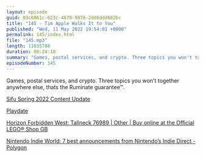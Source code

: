 ```yaml
---
layout: episode
guid: 03c6861c-623c-4670-9876-2dd6ddd682bc
title: "145 - Tim Apple Walks It to You"
published: "Wed, 11 May 2022 19:54:01 +0000"
permalink: 145/index.html
file: "145.mp3"
length: 11635788
duration: 00:24:10
summary: "Games, postal services, and crypto. Three topics you won't together anywhere else, thats the Ruminate guarantee™."
episodeNumber: 145
---
```


Games, postal services, and crypto. Three topics you won't together anywhere else, thats the Ruminate guarantee™.

[Sifu Spring 2022 Content Update](https://www.sifugame.com/news/patch-1-08-spring-2022-content-update)

[Playdate](https://play.date/)

[Horizon Forbidden West: Tallneck 76989 | Other | Buy online at the Official LEGO® Shop GB](https://www.lego.com/en-gb/product/horizon-forbidden-west-tallneck-76989)

[Nintendo Indie World: 7 best announcements from Nintendo’s Indie Direct - Polygon](https://www.polygon.com/23066857/nintendo-switch-indie-world-announcements-trailers-indie-direct)
